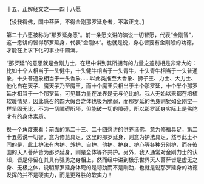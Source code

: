 十五、正解经文之——四十八愿

   【设我得佛，国中菩萨，不得金刚那罗延身者，不取正觉。】

​     第二十六愿被称为“那罗延身愿”。前一条愿文讲的演说一切智愿，代表“金刚智”，这一愿讲的皆得那罗延身，代表“金刚体”。也就是说，身心皆要有金刚般的功德，才能在上求下化的事业中圆满。

​     “那罗延”的意思就是金刚力士，在经中讲到其所拥有的力量之差别相是非常大的：比如十个人相当于一头健牛，十头健牛相当于一头青牛，十头青牛相当于一头普通象，十头普通象相当于一头香象……以此类推至大香象、狮子王、力士、大力士、他化自在天子、魔天子乃至魔王，而十个魔王只相当于半个那罗延，十个半个那罗延才相当于一个那罗延，可见其力量在法界是无与伦比的。我人无始以来都在培植软暖情见，因此感召的四大假合之体也极为脆弱，而那罗延的色身则犹如金刚宝一样坚固无比，不为一切障碍所坏，但能破一切的障碍，所以那罗延身实际上是佛陀才有的身体素质。

​     换一个角度来看：前面的第二十三、二十四愿讲的供养诸佛，意为修福具足，第二十五愿说一切智，意为修慧具足，这里的那罗延身，则意为护法具足，然与此土不同的是，此土护法有内护、外护、自护、他护、护身、护心等各种分别护，而在彼国的天人菩萨皆为那罗延身，则是全体等齐共护。另外，我人通常对金刚力士的认知，皆是停留在其具有强勇之身相上，然而经中讲到极乐世界天人菩萨皆是虚无之身、无极之体，说明那罗延身体现的是韧劲而不是刚劲，也就是说那罗延身的功德发挥的并不是硬实力，而是更殊胜的软实力！